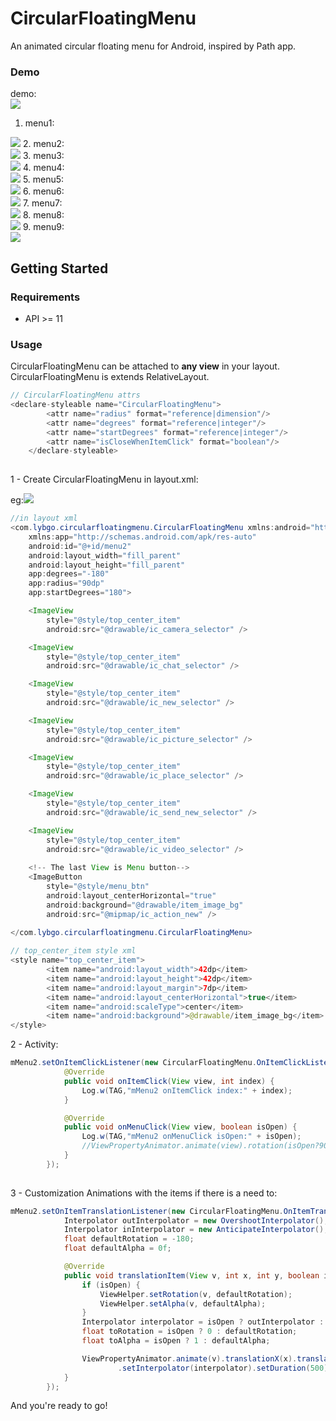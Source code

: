 # CircularFloatingMenu


An animated circular floating menu for Android, inspired by Path app.

### Demo
 demo:<br/>
 <img src="demoRes/20150824_181826_5-246.gif">
 1. menu1:<br/>
<img src="demoRes/20150825093207.png">
 2. menu2:<br/>
<img src="demoRes/20150825093250.png">
 3. menu3:<br/>
<img src="demoRes/20150825093309.png">
 4. menu4:<br/>
<img src="demoRes/20150825093347.png">
 5. menu5:<br/>
<img src="demoRes/20150825093417.png">
 6. menu6:<br/>
<img src="demoRes/20150825093435.png">
 7. menu7:<br/>
<img src="demoRes/20150825093500.png">
 8. menu8:<br/>
<img src="demoRes/20150825093518.png">
 9. menu9:<br/>
<img src="demoRes/20150825093555.png">

## Getting Started
### Requirements
- API >= 11

### Usage
CircularFloatingMenu can be attached to **any view** in your layout. CircularFloatingMenu is extends RelativeLayout. 

```java
// CircularFloatingMenu attrs
<declare-styleable name="CircularFloatingMenu">
        <attr name="radius" format="reference|dimension"/>
        <attr name="degrees" format="reference|integer"/>
        <attr name="startDegrees" format="reference|integer"/>
        <attr name="isCloseWhenItemClick" format="boolean"/>
    </declare-styleable>
	
```

1 - Create CircularFloatingMenu in layout.xml:
	
eg:<img src="demoRes/20150825093250.png">
```java
//in layout xml
<com.lybgo.circularfloatingmenu.CircularFloatingMenu xmlns:android="http://schemas.android.com/apk/res/android"
    xmlns:app="http://schemas.android.com/apk/res-auto"
    android:id="@+id/menu2"
    android:layout_width="fill_parent"
    android:layout_height="fill_parent"
    app:degrees="-180"
    app:radius="90dp"
    app:startDegrees="180">

    <ImageView
        style="@style/top_center_item"
        android:src="@drawable/ic_camera_selector" />

    <ImageView
        style="@style/top_center_item"
        android:src="@drawable/ic_chat_selector" />

    <ImageView
        style="@style/top_center_item"
        android:src="@drawable/ic_new_selector" />

    <ImageView
        style="@style/top_center_item"
        android:src="@drawable/ic_picture_selector" />

    <ImageView
        style="@style/top_center_item"
        android:src="@drawable/ic_place_selector" />

    <ImageView
        style="@style/top_center_item"
        android:src="@drawable/ic_send_new_selector" />

    <ImageView
        style="@style/top_center_item"
        android:src="@drawable/ic_video_selector" />
        
	<!-- The last View is Menu button-->
    <ImageButton
        style="@style/menu_btn"
        android:layout_centerHorizontal="true"
        android:background="@drawable/item_image_bg"
        android:src="@mipmap/ic_action_new" />

</com.lybgo.circularfloatingmenu.CircularFloatingMenu>
	
// top_center_item style xml
<style name="top_center_item">
        <item name="android:layout_width">42dp</item>
        <item name="android:layout_height">42dp</item>
        <item name="android:layout_margin">7dp</item>
        <item name="android:layout_centerHorizontal">true</item>
        <item name="android:scaleType">center</item>
        <item name="android:background">@drawable/item_image_bg</item>
</style>
```

2 - Activity:

```java
mMenu2.setOnItemClickListener(new CircularFloatingMenu.OnItemClickListener() {
            @Override
            public void onItemClick(View view, int index) {
                Log.w(TAG,"mMenu2 onItemClick index:" + index);
            }

            @Override
            public void onMenuClick(View view, boolean isOpen) {
                Log.w(TAG,"mMenu2 onMenuClick isOpen:" + isOpen);
                //ViewPropertyAnimator.animate(view).rotation(isOpen?90:0).setDuration(300).start();//Customization Animations of Menu button
            }
        });
 
```

3 - Customization Animations with the items if  there is a need to:

```java
mMenu2.setOnItemTranslationListener(new CircularFloatingMenu.OnItemTranslationListener() {
            Interpolator outInterpolator = new OvershootInterpolator();
            Interpolator inInterpolator = new AnticipateInterpolator();
            float defaultRotation = -180;
            float defaultAlpha = 0f;

            @Override
            public void translationItem(View v, int x, int y, boolean isOpen) {
                if (isOpen) {
                    ViewHelper.setRotation(v, defaultRotation);
                    ViewHelper.setAlpha(v, defaultAlpha);
                }
                Interpolator interpolator = isOpen ? outInterpolator : inInterpolator;
                float toRotation = isOpen ? 0 : defaultRotation;
                float toAlpha = isOpen ? 1 : defaultAlpha;

                ViewPropertyAnimator.animate(v).translationX(x).translationY(y).rotation(toRotation).alpha(toAlpha)
                        .setInterpolator(interpolator).setDuration(500).start();
            }
        });
```
And you're ready to go!



